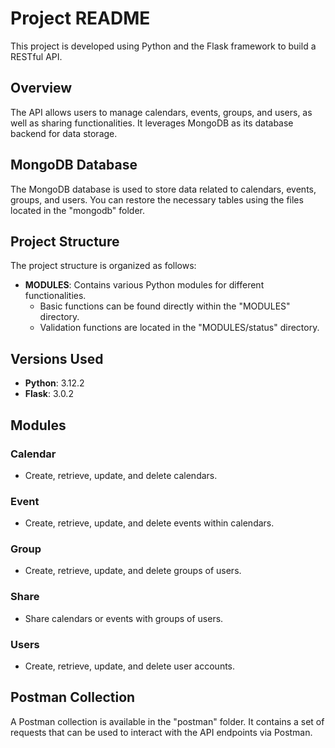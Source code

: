 # Project README

This project is developed using Python and the Flask framework to build a RESTful API.

## Overview
The API allows users to manage calendars, events, groups, and users, as well as sharing functionalities. It leverages MongoDB as its database backend for data storage.

## MongoDB Database
The MongoDB database is used to store data related to calendars, events, groups, and users. You can restore the necessary tables using the files located in the "mongodb" folder.

## Project Structure
The project structure is organized as follows:
- **MODULES**: Contains various Python modules for different functionalities.
  - Basic functions can be found directly within the "MODULES" directory.
  - Validation functions are located in the "MODULES/status" directory.

## Versions Used
- **Python**: 3.12.2
- **Flask**: 3.0.2

## Modules
### Calendar
- Create, retrieve, update, and delete calendars.
### Event
- Create, retrieve, update, and delete events within calendars.
### Group
- Create, retrieve, update, and delete groups of users.
### Share
- Share calendars or events with groups of users.
### Users
- Create, retrieve, update, and delete user accounts.

## Postman Collection
A Postman collection is available in the "postman" folder. It contains a set of requests that can be used to interact with the API endpoints via Postman.
